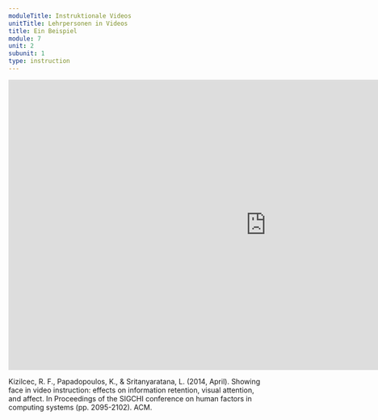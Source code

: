```yaml
---
moduleTitle: Instruktionale Videos
unitTitle: Lehrpersonen in Videos
title: Ein Beispiel
module: 7
unit: 2
subunit: 1
type: instruction
---
```


<iframe width="1020" height="574" src="https://www.youtube.com/embed/zXjsr-JUVWc" frameborder="0" allow="accelerometer; autoplay; encrypted-media; gyroscope; picture-in-picture" allowfullscreen></iframe>

Kizilcec, R. F., Papadopoulos, K., & Sritanyaratana, L. (2014, April). Showing face in video instruction: effects on information retention, visual attention, and affect. In Proceedings of the SIGCHI conference on human factors in computing systems (pp. 2095-2102). ACM.
